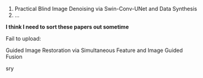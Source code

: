 1.  Practical Blind Image Denoising via Swin-Conv-UNet and Data Synthesis
2.  ...


**I think I need to sort these papers out sometime**


Fail to upload:

Guided Image Restoration via Simultaneous Feature and Image Guided Fusion


sry
